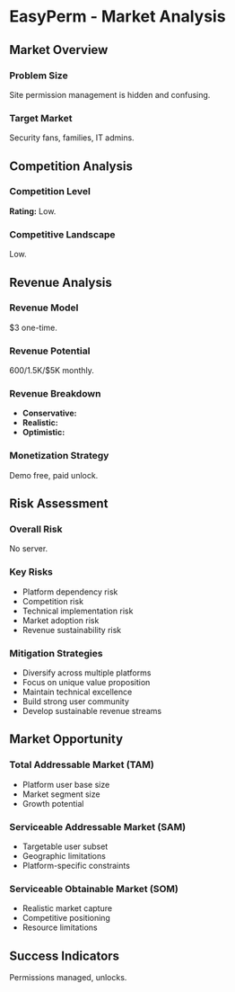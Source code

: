 # EasyPerm - Market Analysis

## Market Overview

### Problem Size
Site permission management is hidden and confusing.

### Target Market
Security fans, families, IT admins.

## Competition Analysis

### Competition Level
**Rating:** Low.

### Competitive Landscape
Low.

## Revenue Analysis

### Revenue Model
$3 one-time.

### Revenue Potential
$600/$1.5K/$5K monthly.

### Revenue Breakdown
- **Conservative:** 
- **Realistic:** 
- **Optimistic:** 

### Monetization Strategy
Demo free, paid unlock.

## Risk Assessment

### Overall Risk
No server.

### Key Risks
- Platform dependency risk
- Competition risk
- Technical implementation risk
- Market adoption risk
- Revenue sustainability risk

### Mitigation Strategies
- Diversify across multiple platforms
- Focus on unique value proposition
- Maintain technical excellence
- Build strong user community
- Develop sustainable revenue streams

## Market Opportunity

### Total Addressable Market (TAM)
- Platform user base size
- Market segment size
- Growth potential

### Serviceable Addressable Market (SAM)
- Targetable user subset
- Geographic limitations
- Platform-specific constraints

### Serviceable Obtainable Market (SOM)
- Realistic market capture
- Competitive positioning
- Resource limitations

## Success Indicators
Permissions managed, unlocks.
